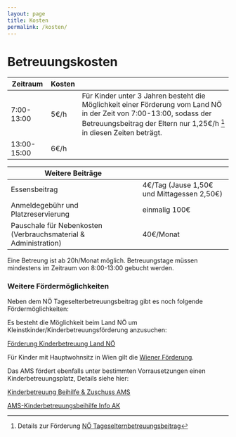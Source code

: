 ```yaml
---
layout: page
title: Kosten
permalink: /kosten/
---
```


# Betreuungskosten

|Zeitraum      |Kosten  ||
| ----------- | ----------- |----|
| 7:00-13:00      | 5€/h       |Für Kinder unter 3 Jahren besteht die Möglichkeit einer Förderung vom Land NÖ in der Zeit von 7:00-13:00, sodass der Betreuungsbeitrag der Eltern nur 1,25€/h [^1] in diesen Zeiten beträgt.
| 13:00-15:00  | 6€/h       |



| Weitere Beiträge |  |
| ----------- | ----------- |
| Essensbeitrag | 4€/Tag (Jause 1,50€ und Mittagessen 2,50€) |
|Anmeldegebühr und Platzreservierung|einmalig 100€|
| Pauschale für Nebenkosten (Verbrauchsmaterial & Administration) | 40€/Monat |

Eine Betreung ist ab 20h/Monat möglich. Betreuungstage müssen mindestens im Zeitraum von 8:00-13:00 gebucht werden. 

[^1]: Details zur Förderung [NÖ Tageselternbetreuungsbeitrag](https://www.noe.gv.at/noe/Kinderbetreuung/RL_NOe_Tageselternbetreuungsbeitrag.pdf)

### Weitere Fördermöglichkeiten
Neben dem NÖ Tageselterbetreuungsbeitrag gibt es noch folgende Fördermöglichkeiten:

Es besteht die Möglichkeit beim Land NÖ um Kleinstkinder/Kinderbetreuungsförderung anzusuchen:

[Förderung Kinderbetreuung Land NÖ](https://www.noe.gv.at/noe/Kinderbetreuung/Foerd_Eltern_Tagesmuettervaeter.html)



Für Kinder mit Hauptwohnsitz in Wien gilt die [Wiener Förderung](https://www.wien.gv.at/amtshelfer/kultur/bildung/bildungseinrichtungen/foerderung/ausserhalb-wiens.html).

Das AMS fördert ebenfalls unter bestimmten Vorrausetzungen einen Kinderbetreuungsplatz, Details siehe hier:







[Kinderbetreuung Beihilfe & Zuschuss AMS](https://www.ams.at/arbeitsuchende/karenz-und-wiedereinstieg/so-unterstuetzen-wir-ihren-wiedereinstieg/kinderbetreuungs-beihilfe-)

[AMS-Kinderbetreuungsbeihilfe Info AK](https://www.arbeiterkammer.at/beratung/berufundfamilie/BeihilfenundFoerderung/AMS-Kinderbetreuungsbeihilfe.html)